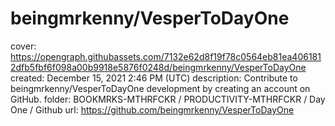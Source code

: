 # beingmrkenny/VesperToDayOne

cover: https://opengraph.githubassets.com/7132e62d8f19f78c0564eb81ea4061812dfb5fbf6f098a00b9918e5876f0248d/beingmrkenny/VesperToDayOne
created: December 15, 2021 2:46 PM (UTC)
description: Contribute to beingmrkenny/VesperToDayOne development by creating an account on GitHub.
folder: BOOKMRKS-MTHRFCKR / PRODUCTIVITY-MTHRFCKR / Day One / Github
url: https://github.com/beingmrkenny/VesperToDayOne